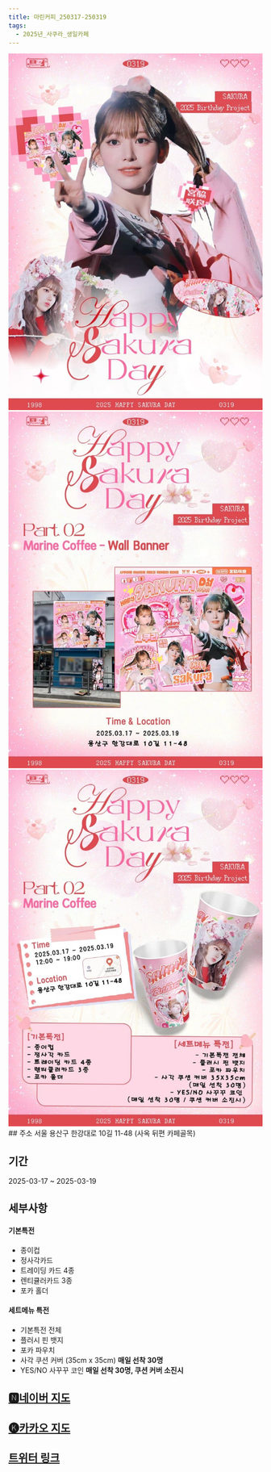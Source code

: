 ```yaml
---
title: 마린커피_250317-250319
tags:
  - 2025년_사쿠라_생일카페
---
```


<img src="/assets/1741091047.jpg"/>
<img src="/assets/1741091047 (1).jpg"/>
<img src="/assets/1741091047 (2).jpg"/>
## 주소
서울 용산구 한강대로 10길 11-48
(사옥 뒤편 카페골목)

## 기간
2025-03-17 ~ 2025-03-19

## 세부사항
#### 기본특전

- 종이컵
- 정사각카드
- 트레이딩 카드 4종
- 렌티큘러카드 3종
- 포카 홀더

#### 세트메뉴 특전

- 기본특전 전체
- 플러시 핀 뱃지
- 포카 파우치
- 사각 쿠션 커버 (35cm x 35cm) **매일 선착 30명**
- YES/NO 사꾸꾸 코인 **매일 선착 30명, 쿠션 커버 소진시**


## [🅽네이버 지도](https://naver.me/G58beepd)
## [🅚카카오 지도](https://place.map.kakao.com/2050278491)
## [트위터 링크](https://x.com/39Miyawakis/status/1891413786373837091?t=PXswn6SZjW0OOq9WBbQEAQ&s=19)
